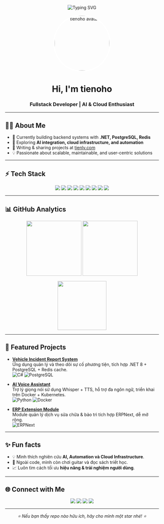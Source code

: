 <!-- Banner -->
<p align="center">
  <img src="https://readme-typing-svg.herokuapp.com?font=Fira+Code&size=30&duration=3000&pause=1000&color=2c5364&center=true&vCenter=true&width=600&lines=Hi+I'm+tienoho;Fullstack+Developer;AI+%26+Cloud+Enthusiast" alt="Typing SVG" />
</p>

<!-- Avatar -->
<p align="center">
  <img src="https://avatars.githubusercontent.com/u/25219790?v=4" 
       alt="tienoho avatar" 
       width="180" 
       style="border-radius: 50%; border: 4px solid #fff;" />
</p>

<h1 align="center">Hi, I'm tienoho</h1>
<h3 align="center">Fullstack Developer | AI & Cloud Enthusiast</h3>

---

## 👨‍💻 About Me
- 🔭 Currently building backend systems with **.NET, PostgreSQL, Redis**  
- 🌱 Exploring **AI integration, cloud infrastructure, and automation**  
- 📝 Writing & sharing projects at [tienlv.com](https://tienlv.com)  
- 💡 Passionate about scalable, maintainable, and user-centric solutions  

---

## ⚡ Tech Stack
<p align="center">
  <img src="https://img.shields.io/badge/C%23-239120?style=flat&logo=c-sharp&logoColor=white" />
  <img src="https://img.shields.io/badge/.NET-512BD4?style=flat&logo=dotnet&logoColor=white" />
  <img src="https://img.shields.io/badge/SQL%20Server-CC2927?style=flat&logo=microsoftsqlserver&logoColor=white" />
  <img src="https://img.shields.io/badge/PostgreSQL-4169E1?style=flat&logo=postgresql&logoColor=white" />
  <img src="https://img.shields.io/badge/Redis-DC382D?style=flat&logo=redis&logoColor=white" />
  <img src="https://img.shields.io/badge/Docker-2496ED?style=flat&logo=docker&logoColor=white" />
  <img src="https://img.shields.io/badge/React-61DAFB?style=flat&logo=react&logoColor=black" />
  <img src="https://img.shields.io/badge/Next.js-000000?style=flat&logo=nextdotjs&logoColor=white" />
  <img src="https://img.shields.io/badge/TailwindCSS-38B2AC?style=flat&logo=tailwindcss&logoColor=white" />
</p>

---

## 📊 GitHub Analytics
<p align="center">
  <img src="https://github-readme-stats.vercel.app/api?username=tienoho&show_icons=true&theme=github_dark&hide_border=true" height="180" />
  <img src="https://github-readme-streak-stats.herokuapp.com?user=tienoho&theme=github-dark&hide_border=true" height="180" />
</p>
<p align="center">
  <img src="https://github-readme-stats.vercel.app/api/top-langs/?username=tienoho&layout=compact&theme=github_dark&hide_border=true" height="160" />
</p>

---

## 🚀 Featured Projects
- [**Vehicle Incident Report System**](https://github.com/tienoho/vehicle-incident-report)  
  Ứng dụng quản lý và theo dõi sự cố phương tiện, tích hợp .NET 8 + PostgreSQL + Redis cache.  
  ![C#](https://img.shields.io/badge/-C%23-239120?style=flat&logo=c-sharp&logoColor=white) 
  ![PostgreSQL](https://img.shields.io/badge/-PostgreSQL-4169E1?style=flat&logo=postgresql&logoColor=white)

- [**AI Voice Assistant**](https://github.com/tienoho/ai-voice-assistant)  
  Trợ lý giọng nói sử dụng Whisper + TTS, hỗ trợ đa ngôn ngữ, triển khai trên Docker + Kubernetes.  
  ![Python](https://img.shields.io/badge/-Python-3776AB?style=flat&logo=python&logoColor=white)
  ![Docker](https://img.shields.io/badge/-Docker-2496ED?style=flat&logo=docker&logoColor=white)

- [**ERP Extension Module**](https://github.com/tienoho/erp-extension)  
  Module quản lý dịch vụ sửa chữa & bảo trì tích hợp ERPNext, dễ mở rộng.  
  ![ERPNext](https://img.shields.io/badge/-ERPNext-1890FF?style=flat&logo=erpnext&logoColor=white)

---

## ✨ Fun facts
- 💡 Mình thích nghiên cứu **AI, Automation và Cloud Infrastructure**.
- 🎸 Ngoài code, mình còn chơi guitar và đọc sách triết học.
- 📈 Luôn tìm cách tối ưu **hiệu năng & trải nghiệm người dùng**.

---

## 🌐 Connect with Me
<p align="center">
  <a href="https://github.com/tienoho"><img src="https://img.shields.io/badge/GitHub-181717?style=flat&logo=github&logoColor=white" /></a>
  <a href="https://tienlv.com"><img src="https://img.shields.io/badge/Website-000000?style=flat&logo=vercel&logoColor=white" /></a>
  <a href="mailto:your.email@example.com"><img src="https://img.shields.io/badge/Email-D14836?style=flat&logo=gmail&logoColor=white" /></a>
  <a href="https://linkedin.com/in/your-linkedin"><img src="https://img.shields.io/badge/LinkedIn-0A66C2?style=flat&logo=linkedin&logoColor=white" /></a>
</p>

---

<p align="center">
  <i>⭐ Nếu bạn thấy repo nào hữu ích, hãy cho mình một star nhé! ⭐</i>
</p>
